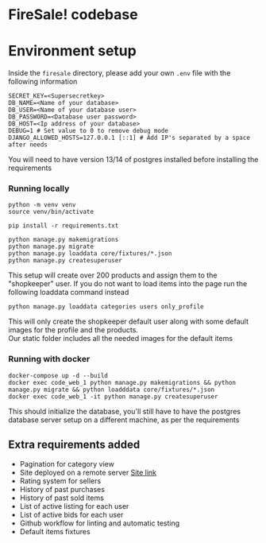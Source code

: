 # FireSale! codebase


# Environment setup
Inside the `firesale` directory, please add your own `.env` file with the following information
```
SECRET_KEY=<Supersecretkey>
DB_NAME=<Name of your database>
DB_USER=<Name of your database user>
DB_PASSWORD=<Database user password>
DB_HOST=<Ip address of your database>
DEBUG=1 # Set value to 0 to remove debug mode
DJANGO_ALLOWED_HOSTS=127.0.0.1 [::1] # Add IP's separated by a space after needs 
```

You will need to have version 13/14 of postgres installed before installing the requirements
### Running locally
```
python -m venv venv
source venv/bin/activate

pip install -r requirements.txt

python manage.py makemigrations
python manage.py migrate
python manage.py loaddata core/fixtures/*.json
python manage.py createsuperuser
```
This setup will create over 200 products and assign them to the "shopkeeper" user.
If you do not want to load items into the page run the following loaddata command instead
```
python manage.py loaddata categories users only_profile
```
This will only create the shopkeeper default user along with some default images for the profile and the products.  
Our static folder includes all the needed images for the default items


### Running with docker
```
docker-compose up -d --build
docker exec code_web_1 python manage.py makemigrations && python manage.py migrate && python loadddata core/fixtures/*.json  
docker exec code_web_1 -it python manage.py createsuperuser
```
This should initialize the database, you'll still have to have the postgres database server setup on a different machine, as per the requirements
## Extra requirements added
* Pagination for category view
* Site deployed on a remote server [Site link](http://fire-sale.deals)
* Rating system for sellers
* History of past purchases
* History of past sold items
* List of active listing for each user
* List of active bids for each user 
* Github workflow for linting and automatic testing
* Default items fixtures 
